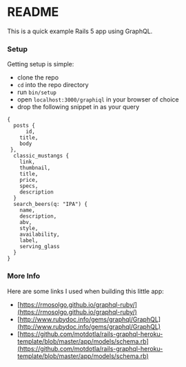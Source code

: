 # README

This is a quick example Rails 5 app using GraphQL.

### Setup

Getting setup is simple:

- clone the repo
- `cd` into the repo directory
- run `bin/setup`
- open `localhost:3000/graphiql` in your browser of choice
- drop the following snippet in as your query

```
{
  posts {
	  id,
  	title,
    body
 },
  classic_mustangs {
    link,
    thumbnail,
    title,
    price,
    specs,
    description
  }
  search_beers(q: "IPA") {
    name,
    description,
    abv,
    style,
    availability,
    label,
    serving_glass
  }
}
```

### More Info

Here are some links I used when building this little app:

- [https://rmosolgo.github.io/graphql-ruby/](https://rmosolgo.github.io/graphql-ruby/)
- [http://www.rubydoc.info/gems/graphql/GraphQL](http://www.rubydoc.info/gems/graphql/GraphQL)
- [https://github.com/motdotla/rails-graphql-heroku-template/blob/master/app/models/schema.rb](https://github.com/motdotla/rails-graphql-heroku-template/blob/master/app/models/schema.rb)


